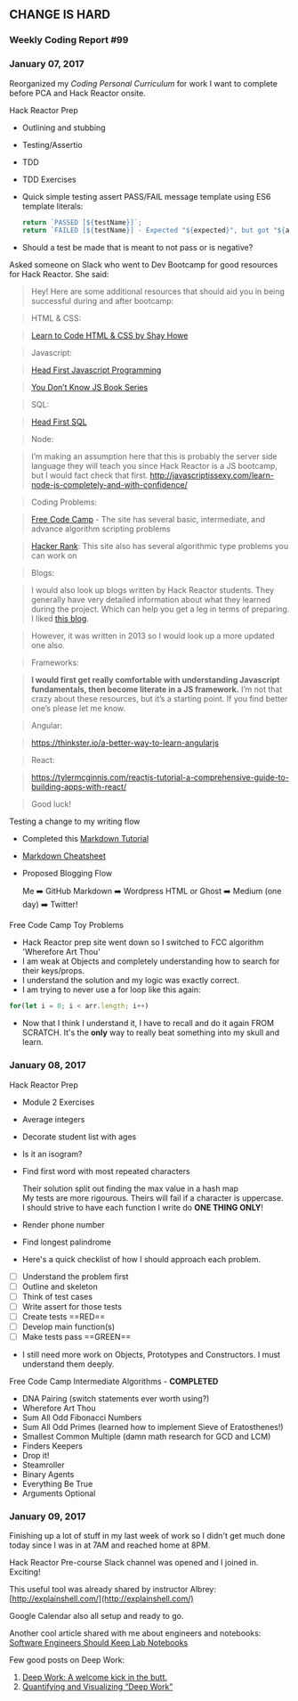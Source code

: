 ## CHANGE IS HARD
### Weekly Coding Report #99
### January 07, 2017

Reorganized my _Coding Personal Curriculum_ for work I want to complete before PCA and Hack Reactor onsite.

Hack Reactor Prep
 - Outlining and stubbing
 - Testing/Assertio
 - TDD
 - TDD Exercises
 - Quick simple testing assert PASS/FAIL message template using ES6 template literals:
 
   ```javascript
   return `PASSED [${testName}]`;
   return `FAILED [${testName}] - Expected "${expected}", but got "${actual}"`;
   ```
 - Should a test be made that is meant to not pass or is negative?

Asked someone on Slack who went to Dev Bootcamp for good resources for Hack Reactor. She said:

> Hey! Here are some additional resources that should aid you in being successful during and after bootcamp:

> HTML & CSS:

> [Learn to Code HTML & CSS by Shay Howe](http://learn.shayhowe.com/html-css/)

> Javascript:

> [Head First Javascript Programming](https://www.amazon.com/Head-First-JavaScript-Programming-Brain-Friendly/dp/144934013X)

> [You Don’t Know JS Book Series](https://github.com/getify/You-Dont-Know-JS)

> SQL:

> [Head First SQL](https://www.amazon.com/dp/B006QNDJZI/ref=dp-kindle-redirect?_encoding=UTF8&btkr=1)

> Node:

> I’m making an assumption here that this is probably the server side language they will teach you since Hack Reactor is a JS bootcamp, but I would fact check that first.
http://javascriptissexy.com/learn-node-js-completely-and-with-confidence/

> Coding Problems:

> [Free Code Camp](www.freecodecamp.com) - The site has several basic, intermediate, and advance algorithm scripting problems

> [Hacker Rank](www.hackerrank.com):
This site also has several algorithmic type problems you can work on

> Blogs:

> I would also look up blogs written by Hack Reactor students. They generally have very detailed information about what they learned during the project. Which can help you get a leg in terms of preparing. I liked [this blog]( http://rebootjeff.github.io/blog/archives/).

> However, it was written in 2013 so I would look up a more updated one also.

> Frameworks:

> **I would first get really comfortable with understanding Javascript fundamentals, then become literate in a JS framework.** I’m not that crazy about these resources, but it’s a starting point. If you find better one’s please let me know.

> Angular:

> https://thinkster.io/a-better-way-to-learn-angularjs

> React:

> https://tylermcginnis.com/reactjs-tutorial-a-comprehensive-guide-to-building-apps-with-react/

> Good luck!

Testing a change to my writing flow
  - Completed this [Markdown Tutorial](www.markdowntutorial.com)
  - [Markdown Cheatsheet](https://guides.github.com/pdfs/markdown-cheatsheet-online.pdf)
  - Proposed Blogging Flow
    
    Me :arrow_right: GitHub Markdown :arrow_right: Wordpress HTML or Ghost :arrow_right: Medium (one day) :arrow_right: Twitter!

Free Code Camp Toy Problems

- Hack Reactor prep site went down so I switched to FCC algorithm 'Wherefore Art Thou'
- I am weak at Objects and completely understanding how to search for their keys/props.
- I understand the solution and my logic was exactly correct.
- I am trying to never use a for loop like this again:
```javascript
for(let i = 0; i < arr.length; i++)
```
- Now that I think I understand it, I have to recall and do it again FROM SCRATCH. It's the **only** way to really beat something into my skull and learn.

### January 08, 2017

Hack Reactor Prep
 - Module 2 Exercises
  - Average integers
  - Decorate student list with ages
  - Is it an isogram?
  - Find first word with most repeated characters
  
      Their solution split out finding the max value in a hash map  
      My tests are more rigourous. Theirs will fail if a character is uppercase.  
      I should strive to have each function I write do **ONE THING ONLY**!
    
  - Render phone number
  - Find longest palindrome
 - Here's a quick checklist of how I should approach each problem.
  - [ ] Understand the problem first
  - [ ] Outline and skeleton
  - [ ] Think of test cases
  - [ ] Write assert for those tests
  - [ ] Create tests ==RED==
  - [ ] Develop main function(s)
  - [ ] Make tests pass ==GREEN==
 - I still need more work on Objects, Prototypes and Constructors. I must understand them deeply.

Free Code Camp Intermediate Algorithms - **COMPLETED**

- DNA Pairing (switch statements ever worth using?)
- Wherefore Art Thou
- Sum All Odd Fibonacci Numbers
- Sum All Odd Primes (learned how to implement Sieve of Eratosthenes!)
- Smallest Common Multiple (damn math research for GCD and LCM)
- Finders Keepers
- Drop it!
- Steamroller
- Binary Agents
- Everything Be True
- Arguments Optional

### January 09, 2017

Finishing up a lot of stuff in my last week of work so I didn't get much done today since I was in at 7AM and reached home at 8PM.

Hack Reactor Pre-course Slack channel was opened and I joined in. Exciting!

This useful tool was already shared by instructor Albrey: [http://explainshell.com/](http://explainshell.com/)

Google Calendar also all setup and ready to go.

Another cool article shared with me about engineers and notebooks: [Software Engineers Should Keep Lab Notebooks](https://blog.nelhage.com/2010/05/software-and-lab-notebooks/)

Few good posts on Deep Work:

1. [Deep Work: A welcome kick in the butt.](https://cpbotha.net/2017/01/09/deep-work-a-welcome-kick-in-the-butt/)
2. [Quantifying and Visualizing “Deep Work”](https://medium.com/@FILWD/quantifying-and-visualizing-deep-work-af4689a62423#.3h2xlvpy7)
